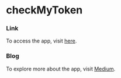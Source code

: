 # checkMyToken

### Link
To access the app, visit [here](https://bit.ly/2GbkdBS).

### Blog
To explore more about the app, visit [Medium](https://bit.ly/3qa8NQh).
